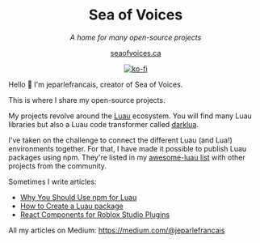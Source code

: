 <div align="center">

# Sea of Voices

*A home for many open-source projects*

[seaofvoices.ca](https://seaofvoices.ca)

[![ko-fi](https://ko-fi.com/img/githubbutton_sm.svg)](https://ko-fi.com/P5P7XC72P)

</div>

Hello 👋 I'm jeparlefrancais, creator of Sea of Voices.

This is where I share my open-source projects.

My projects revolve around the [Luau](https://github.com/luau-lang/luau) ecosystem. You will find many Luau libraries but also a Luau code transformer called [darklua](https://github.com/seaofvoices/darklua).

I've taken on the challenge to connect the different Luau (and Lua!) environments together. For that, I have made it possible to publish Luau packages using npm. They're listed in my [awesome-luau list](https://github.com/seaofvoices/awesome-luau) with other projects from the community.

Sometimes I write articles:

- [Why You Should Use npm for Luau](https://medium.com/@jeparlefrancais/why-you-should-use-npm-for-luau-22113f54f1fa)
- [How to Create a Luau package](https://medium.com/@jeparlefrancais/how-to-create-a-luau-package-68d42093e7da)
- [React Components for Roblox Studio Plugins](https://medium.com/@jeparlefrancais/react-roblox-studio-plugin-a415893e4d2c)

All my articles on Medium: https://medium.com/@jeparlefrancais
